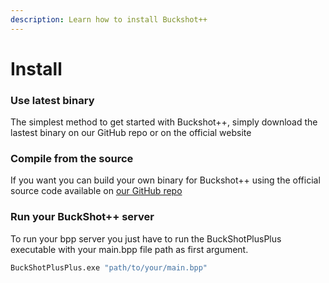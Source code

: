 ```yaml
---
description: Learn how to install Buckshot++
---
```


# Install

### Use latest binary

The simplest method to get started with Buckshot++, simply download the lastest binary on our GitHub repo or on the official website

### Compile from the source

If you want you can build your own binary for Buckshot++ using the official source code available on [our GitHub repo](https://github.com/BuckshotPlusPlus/BuckshotPlusPlus)&#x20;



### Run your BuckShot++ server

To run your bpp server you just have to run the BuckShotPlusPlus executable with your main.bpp file path as first argument.

```sh
BuckShotPlusPlus.exe "path/to/your/main.bpp"
```
